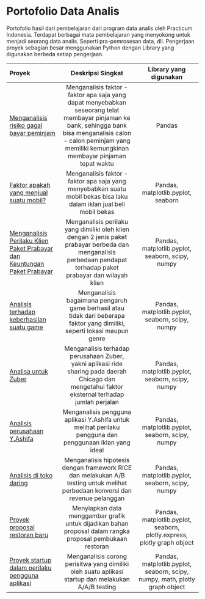 # Portofolio Data Analis

Portofolio hasil dari pembelajaran dari program data analis oleh Practicum Indonesia. Terdapat berbagai mata pembelajaran yang menyokong untuk menjadi seorang data analis. Seperti pra-pemrosesan data, dll. Pengerjaan proyek sebagian besar menggunakan Python dengan Library yang digunakan  berbeda setiap pengerjaan.





| Proyek            |Deskripsi Singkat              |Library yang digunakan                    |
| :-------------------- | :---------------------: |:---------------------------:|
|     [Menganalisis risiko gagal bayar peminjam](https://github.com/hantaff197/data-analis-portofolio/tree/main/Sprint%201)     |     Menganalisis faktor - faktor apa saja yang dapat menyebabkan seseorang telat membayar pinjaman ke bank, sehingga bank bisa menganalisis calon - calon peminjam yang memiliki kemungkinan membayar pinjaman tepat waktu    |      Pandas         |
|     [Faktor apakah yang menjual suatu mobil?](https://github.com/hantaff197/data-analis-portofolio/tree/main/Sprint%202)     |     Menganalisis faktor - faktor apa saja yang menyebabkan suatu mobil bekas bisa laku dalam iklan jual beli mobil bekas   |      Pandas, matplotlib.pyplot, seaborn         |
|     [Menganalisis Perilaku Klien Paket Prabayar dan Keuntungan Paket Prabayar](https://github.com/hantaff197/data-analis-portofolio/tree/main/Sprint%203)     |     Menganalisis perilaku yang dimiliki oleh klien dengan 2 jenis paket prabayar berbeda dan menganalisis perbedaan pendapat terhadap paket prabayar dan wilayah klien  |      Pandas, matplotlib.pyplot, seaborn, scipy, numpy         |
|     [Analisis terhadap keberhasilan suatu game](https://github.com/hantaff197/data-analis-portofolio/tree/main/Sprint%204)     |     Menganalisis bagaimana pengaruh game berhasil atau tidak dari beberapa faktor yang dimiliki, seperti lokasi maupun genre  |      Pandas, matplotlib.pyplot, seaborn, scipy, numpy         |
|     [Analisa untuk Zuber](https://github.com/hantaff197/data-analis-portofolio/tree/main/Sprint%205)     |     Menganalisis terhadap perusahaan Zuber, yakni aplikasi ride sharing pada daerah Chicago dan mengetahui faktor eksternal terhadap jumlah perjalan   |      Pandas, matplotlib.pyplot, seaborn, scipy, numpy         |
|     [Analisis perusahaan Y.Ashifa](https://github.com/hantaff197/data-analis-portofolio/tree/main/Sprint%206)     |     Menganalisis pengguna aplikasi Y.Ashifa untuk melihat perilaku pengguna dan penggunaan iklan yang ideal   |      Pandas, matplotlib.pyplot, seaborn, scipy, numpy         |
|     [Analisis di toko daring](https://github.com/hantaff197/data-analis-portofolio/tree/main/Sprint%207)     |     Menganalisis hipotesis dengan framework RICE dan melakukan A/B testing untuk melihat perbedaan konversi dan revenue pelanggan   |      Pandas, matplotlib.pyplot, seaborn, scipy, numpy         |
|     [Proyek proposal restoran baru](https://github.com/hantaff197/data-analis-portofolio/tree/main/Sprint%208)     |     Menyiapkan data menggambar grafik untuk dijadikan bahan proposal dalam rangka proposal pembukaan restoran   |      Pandas, matplotlib.pyplot, seaborn, plotly.express, plotly graph object       |
|     [Proyek startup dalam perilaku pengguna aplikasi](https://github.com/hantaff197/data-analis-portofolio/tree/main/Sprint%209)     |     Menganalisis corong perisitwa yang dimiliki oleh suatu aplikasi startup dan melakukan A/A/B testing   |      Pandas, matplotlib.pyplot, seaborn, scipy, numpy, math, plotly graph object       |
